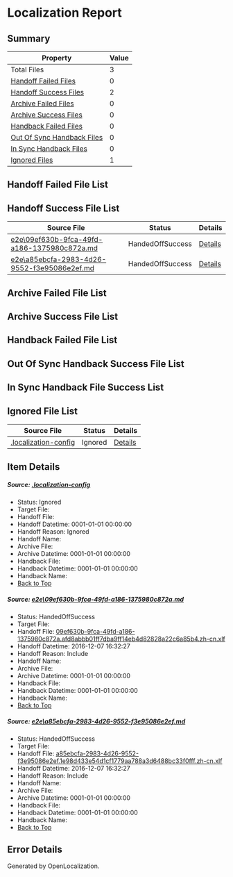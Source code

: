 # <a name='report-top'></a> Localization Report

## Summary
 Property | Value 
 -------- | ----- 
 Total Files | 3
[ Handoff Failed Files ](#handoff-failed-list)| 0
[ Handoff Success Files ](#handoff-success-list)| 2
[ Archive Failed Files ](#archive-failed-list)| 0
[ Archive Success Files ](#archive-success-list)| 0
[ Handback Failed Files ](#handback-failed-list)| 0
[ Out Of Sync Handback Files ](#outofsync-handback-success-list)| 0
[ In Sync Handback Files ](#insync-handback-success-list)| 0
[ Ignored Files ](#ignored-list)| 1

## <a name='handoff-failed-list'></a> Handoff Failed File List

## <a name='handoff-success-list'></a> Handoff Success File List
 Source File | Status | Details 
 ----------- | ------ | ------- 
 [e2e\09ef630b-9fca-49fd-a186-1375980c872a.md](https://github.com/OpenLocalizationTestOrg/ol-test0/blob/3e396c68607956b28e84425c72b417f996c736c9/e2e/09ef630b-9fca-49fd-a186-1375980c872a.md) | HandedOffSuccess | [Details](#828402a20991beebb806d8baf8ec1dd7413a67791)
 [e2e\a85ebcfa-2983-4d26-9552-f3e95086e2ef.md](https://github.com/OpenLocalizationTestOrg/ol-test0/blob/3e396c68607956b28e84425c72b417f996c736c9/e2e/a85ebcfa-2983-4d26-9552-f3e95086e2ef.md) | HandedOffSuccess | [Details](#c070f1250f6c8e5db2e40ab25d49114d56d0b3a32)

## <a name='archive-failed-list'></a> Archive Failed File List

## <a name='archive-success-list'></a> Archive Success File List

## <a name='handback-failed-list'></a> Handback Failed File List

## <a name='outofsync-handback-success-list'></a> Out Of Sync Handback Success File List

## <a name='insync-handback-success-list'></a> In Sync Handback File Success List

## <a name='ignored-list'></a> Ignored File List
 Source File | Status | Details 
 ----------- | ------ | ------- 
 [.localization-config](https://github.com/OpenLocalizationTestOrg/ol-test0/blob/3e396c68607956b28e84425c72b417f996c736c9/.localization-config) | Ignored | [Details](#c268a05ecaa7ec85942ed632c29928ee5bd6da8d0)

## Item Details
##### <a name='c268a05ecaa7ec85942ed632c29928ee5bd6da8d0'></a> Source: [.localization-config](https://github.com/OpenLocalizationTestOrg/ol-test0/blob/3e396c68607956b28e84425c72b417f996c736c9/.localization-config)
* Status: Ignored
* Target File: 
* Handoff File: 
* Handoff Datetime: 0001-01-01 00:00:00
* Handoff Reason: Ignored
* Handoff Name: 
* Archive File: 
* Archive Datetime: 0001-01-01 00:00:00
* Handback File: 
* Handback Datetime: 0001-01-01 00:00:00
* Handback Name: 
* [Back to Top](#report-top)

##### <a name='828402a20991beebb806d8baf8ec1dd7413a67791'></a> Source: [e2e\09ef630b-9fca-49fd-a186-1375980c872a.md](https://github.com/OpenLocalizationTestOrg/ol-test0/blob/3e396c68607956b28e84425c72b417f996c736c9/e2e/09ef630b-9fca-49fd-a186-1375980c872a.md)
* Status: HandedOffSuccess
* Target File: 
* Handoff File: [09ef630b-9fca-49fd-a186-1375980c872a.afd8abbb01ff7dba9ff14eb4d82828a22c6a85b4.zh-cn.xlf](https://github.com/OpenLocalizationTestOrg/ol-test0-handoff/blob/1a82c30c845df2ffc7ef3e65d55f04a5fa6d7d6b/ol-handoff/OpenLocalizationTestOrg/ol-test0-zhcn/qimu/ht/09ef630b-9fca-49fd-a186-1375980c872a.afd8abbb01ff7dba9ff14eb4d82828a22c6a85b4.zh-cn.xlf)
* Handoff Datetime: 2016-12-07 16:32:27
* Handoff Reason: Include
* Handoff Name: 
* Archive File: 
* Archive Datetime: 0001-01-01 00:00:00
* Handback File: 
* Handback Datetime: 0001-01-01 00:00:00
* Handback Name: 
* [Back to Top](#report-top)

##### <a name='c070f1250f6c8e5db2e40ab25d49114d56d0b3a32'></a> Source: [e2e\a85ebcfa-2983-4d26-9552-f3e95086e2ef.md](https://github.com/OpenLocalizationTestOrg/ol-test0/blob/3e396c68607956b28e84425c72b417f996c736c9/e2e/a85ebcfa-2983-4d26-9552-f3e95086e2ef.md)
* Status: HandedOffSuccess
* Target File: 
* Handoff File: [a85ebcfa-2983-4d26-9552-f3e95086e2ef.1e98d433e54d1cf1779aa788a3d6488bc33f0fff.zh-cn.xlf](https://github.com/OpenLocalizationTestOrg/ol-test0-handoff/blob/1a82c30c845df2ffc7ef3e65d55f04a5fa6d7d6b/ol-handoff/OpenLocalizationTestOrg/ol-test0-zhcn/qimu/ht/a85ebcfa-2983-4d26-9552-f3e95086e2ef.1e98d433e54d1cf1779aa788a3d6488bc33f0fff.zh-cn.xlf)
* Handoff Datetime: 2016-12-07 16:32:27
* Handoff Reason: Include
* Handoff Name: 
* Archive File: 
* Archive Datetime: 0001-01-01 00:00:00
* Handback File: 
* Handback Datetime: 0001-01-01 00:00:00
* Handback Name: 
* [Back to Top](#report-top)


## Error Details

Generated by OpenLocalization.
